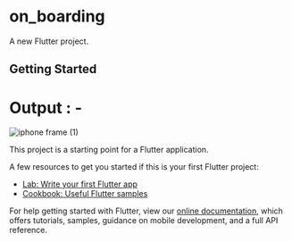 # on_boarding

A new Flutter project.

## Getting Started

# Output : -


![iphone frame (1)](https://user-images.githubusercontent.com/97453465/165004944-6af64252-a6be-4fbd-90f1-26a13001b494.png)




This project is a starting point for a Flutter application.

A few resources to get you started if this is your first Flutter project:

- [Lab: Write your first Flutter app](https://flutter.dev/docs/get-started/codelab)
- [Cookbook: Useful Flutter samples](https://flutter.dev/docs/cookbook)

For help getting started with Flutter, view our
[online documentation](https://flutter.dev/docs), which offers tutorials,
samples, guidance on mobile development, and a full API reference.
